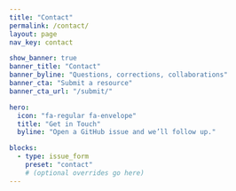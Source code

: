 ```yaml
---
title: "Contact"
permalink: /contact/
layout: page
nav_key: contact

show_banner: true
banner_title: "Contact"
banner_byline: "Questions, corrections, collaborations"
banner_cta: "Submit a resource"
banner_cta_url: "/submit/"

hero:
  icon: "fa-regular fa-envelope"
  title: "Get in Touch"
  byline: "Open a GitHub issue and we’ll follow up."

blocks:
  - type: issue_form
    preset: "contact"
    # (optional overrides go here)
---
```

